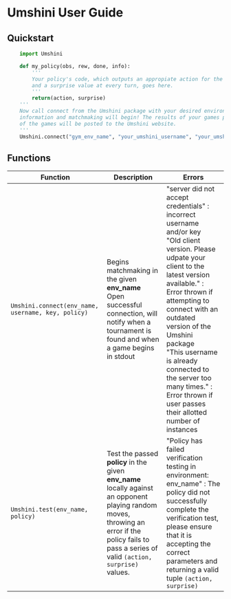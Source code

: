 # Umshini User Guide




## Quickstart
```python
    import Umshini

    def my_policy(obs, rew, done, info):
        '''
        Your policy's code, which outputs an appropiate action for the gym environment
        and a surprise value at every turn, goes here.
        '''
        return(action, surprise)
    '''
    Now call connect from the Umshini package with your desired environment and user
    information and matchmaking will begin! The results of your games played as well as replays
    of the games will be posted to the Umshini website.
    '''
    Umshini.connect("gym_env_name", "your_umshini_username", "your_umshini_key", my_policy)
```
## Functions

| Function | Description | Errors |
| --- | ----------- | ---------- |
| `Umshini.connect(env_name, username, key, policy)` | Begins matchmaking in the given **env_name** <br> Open successful connection, will notify when a tournament is found and when a game begins in stdout | "server did not accept credentials" : incorrect username and/or key <br> "Old client version. Please udpate your client to the latest version available." : Error thrown if attempting to connect with an outdated version of the Umshini package <br> "This username is already connected to the server too many times." : Error thrown if user passes their allotted number of instances |
| `Umshini.test(env_name, policy)` | Test the passed **policy** in the given **env_name** locally against an opponent playing random moves, throwing an error if the policy fails to pass a series of valid `(action, surprise)` values. | "Policy has failed verification testing in environment: env_name" : The policy did not successfully complete the verification test, please ensure that it is accepting the correct parameters and returning a valid tuple `(action, surprise)`|



